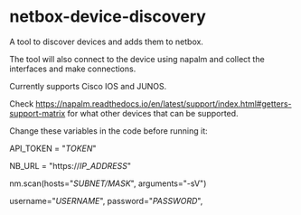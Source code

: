 # netbox-device-discovery
A tool to discover devices and adds them to netbox. 

The tool will also connect to the device using napalm and collect the interfaces and make connections.

Currently supports Cisco IOS and JUNOS. 

Check https://napalm.readthedocs.io/en/latest/support/index.html#getters-support-matrix for what other devices that can be supported.

Change these variables in the code before running it:

API_TOKEN = "_TOKEN_"

NB_URL = "https://_IP_ADDRESS_"

nm.scan(hosts="_SUBNET/MASK_", arguments="-sV")

username="_USERNAME_",
password="_PASSWORD_",
